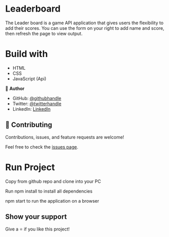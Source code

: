 # Leaderboard

The Leader board is a game API application that gives users the flexibility to add their scores. You can use the form on your right to add name and score, then refresh the page to view output.

# Build with 
 - HTML 
 - CSS
 - JavaScript (Api)
 

👤 **Author**
- GitHub: [@githubhandle](https://github.com/SirriRyisa)
- Twitter: [@twitterhandle](https://twitter.com/N_Ryisa)
- LinkedIn: [LinkedIn](https://www.linkedin.com/in/ryisa-sirri-ngwa-a30013202)

## 🤝 Contributing

Contributions, issues, and feature requests are welcome!

Feel free to check the [issues page]().

# Run Project

Copy from github repo and clone into your PC

Run npm install to install all dependencies 

npm start to run the application on a browser

## Show your support

 Give a ⭐️ if you like this project!
